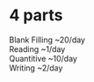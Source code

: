 # 4 parts   
Blank Filling  ~20/day      
Reading   ~1/day      
Quantitive   ~10/day    
Writing   ~2/day    

